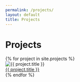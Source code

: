 ```yaml
---
permalink: /projects/
layout: default
title: Projects
---
```

# Projects

<div class="row">
  {% for project in site.projects %}
    <div class="column">
      <img src="../assets/images/projects/{{ project.name }}.jpg" alt="{{ project.title }}" title="{{ project.sound }}">
      <a href= "{{ project.url }}">
        <div class="overlay">
          <div class="text">{{ project.title }}</div>
        </div>
      </a>
    </div>
  {% endfor %}
</div>





